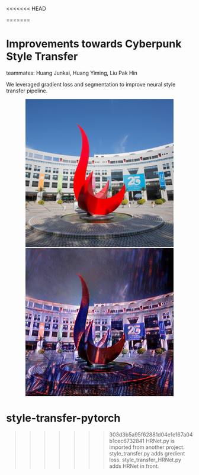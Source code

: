 <<<<<<< HEAD

=======
# Improvements towards Cyberpunk Style Transfer

teammates: Huang Junkai, Huang Yiming, Liu Pak Hin

We leveraged gradient loss and segmentation to improve neural style transfer pipeline.

<p align="center" width="75%">
  <img src="./images/HKUST.jpg" width=400>  <img src="./images/HKUST_stylized.png" width="400">
</p>


# style-transfer-pytorch
>>>>>>> 303d3b5a95f62881d04e1e167a04b1cec6732841
HRNet.py is imported from another project.
style_transfer.py adds gredient loss.
style_transfer_HRNet.py adds HRNet in front.